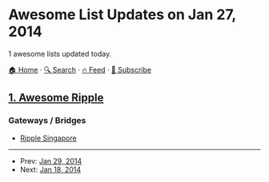 # Awesome List Updates on Jan 27, 2014

1 awesome lists updated today.

[🏠 Home](/README.md) · [🔍 Search](https://test.trackawesomelist.com/search/) · [🔥 Feed](https://test.trackawesomelist.com/feed.xml) · [📮 Subscribe](https://trackawesomelist.us17.list-manage.com/subscribe?u=d2f0117aa829c83a63ec63c2f&id=36a103854c)



## [1. Awesome Ripple](/content/vhpoet/awesome-ripple/README.md)

### Gateways / Bridges

*   [Ripple Singapore](https://www.ripplesingapore.com/)

---

- Prev: [Jan 29, 2014](/content/2014/01/29/README.md)
- Next: [Jan 18, 2014](/content/2014/01/18/README.md)